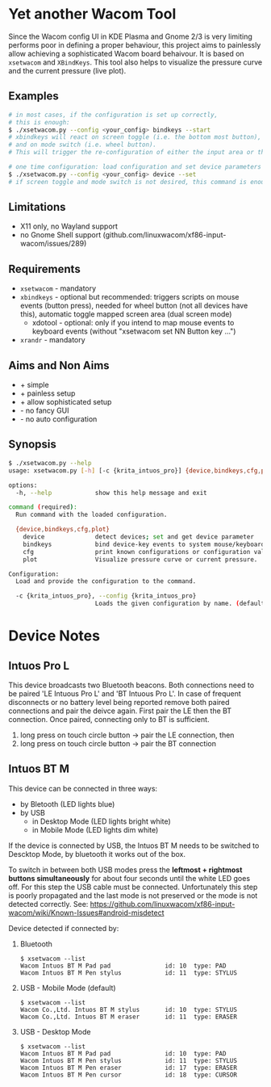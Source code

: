 # Yet another Wacom Tool

Since the Wacom config UI in KDE Plasma and Gnome 2/3 is very limiting performs poor in defining a proper behaviour, this project aims to painlessly allow achieving a sophisticated Wacom board
behaivour. It is based on `xsetwacom` and `XBindKeys`. This tool also helps to visualize the pressure curve and the current pressure (live plot).

## Examples

```bash
# in most cases, if the configuration is set up correctly, 
# this is enough:
$ ./xsetwacom.py --config <your_config> bindkeys --start
# xbindkeys will react on screen toggle (i.e. the bottom most button), 
# and on mode switch (i.e. wheel button). 
# This will trigger the re-configuration of either the input area or the wheel mode.
```

```bash
# one time configuration: load configuration and set device parameters
$ ./xsetwacom.py --config <your_config> device --set
# if screen toggle and mode switch is not desired, this command is enough
```

## Limitations

- X11 only, no Wayland support
- no Gnome Shell support (github.com/linuxwacom/xf86-input-wacom/issues/289)

## Requirements

- `xsetwacom` - mandatory
- `xbindkeys` - optional but recommended: triggers scripts on mouse events (button press), needed for wheel button (not all devices have this), automatic toggle mapped screen area (dual screen mode)
    - xdotool - optional: only if you intend to map mouse events to keyboard events (without "xsetwacom set NN Button key ...")
- `xrandr` - mandatory

## Aims and Non Aims

- \+ simple
- \+ painless setup
- \+ allow sophisticated setup
- \- no fancy GUI
- \- no auto configuration

## Synopsis

```bash
$ ./xsetwacom.py --help    
usage: xsetwacom.py [-h] [-c {krita_intuos_pro}] {device,bindkeys,cfg,plot} ...

options:
  -h, --help            show this help message and exit

command (required):
  Run command with the loaded configuration.

  {device,bindkeys,cfg,plot}
    device              detect devices; set and get device parameter
    bindkeys            bind device-key events to system mouse/keyboard events
    cfg                 print known configurations or configuration values
    plot                Visualize pressure curve or current pressure.

Configuration:
  Load and provide the configuration to the command.

  -c {krita_intuos_pro}, --config {krita_intuos_pro}
                        Loads the given configuration by name. (default: krita_intuos_pro)

```    

# Device Notes

## Intuos Pro L

This device broadcasts two Bluetooth beacons. Both connections need to be paired 'LE Intuous Pro L' and 'BT Intuous Pro L'. In case of frequent disconnects or no battery level being reported remove
both paired connections and pair the deivce again. First pair the LE then the BT connection. Once paired, connecting only to BT is sufficient.

1. long press on touch circle button -> pair the LE connection, then
2. long press on touch circle button -> pair the BT connection

## Intuos BT M

This device can be connected in three ways:

- by Bletooth (LED lights blue)
- by USB
    - in Desktop Mode (LED lights bright white)
    - in Mobile Mode (LED lights dim white)

If the device is connected by USB, the Intuos BT M needs to be switched to Descktop Mode, by bluetooth it works out of the box.

To switch in between both USB modes press the **leftmost + rightmost buttons simultaneously** for about four seconds until the white LED goes off. For this step the USB cable must be connected.
Unfortunately this step is poorly propagated and the last mode is not preserved or the mode is not detected correctly.
See: https://github.com/linuxwacom/xf86-input-wacom/wiki/Known-Issues#android-misdetect

Device detected if connected by:

1. Bluetooth

       $ xsetwacom --list
       Wacom Intuos BT M Pad pad               id: 10  type: PAD
       Wacom Intuos BT M Pen stylus            id: 11  type: STYLUS

2. USB - Mobile Mode (default)

       $ xsetwacom --list
       Wacom Co.,Ltd. Intuos BT M stylus       id: 10  type: STYLUS
       Wacom Co.,Ltd. Intuos BT M eraser       id: 11  type: ERASER

3. USB - Desktop Mode

       $ xsetwacom --list
       Wacom Intuos BT M Pad pad               id: 10  type: PAD
       Wacom Intuos BT M Pen stylus            id: 11  type: STYLUS
       Wacom Intuos BT M Pen eraser            id: 17  type: ERASER
       Wacom Intuos BT M Pen cursor            id: 18  type: CURSOR
